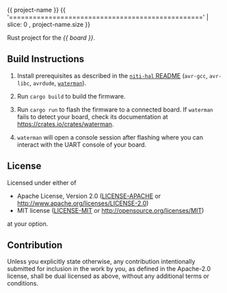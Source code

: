 {{ project-name }}
{{ '=================================================' | slice: 0 , project-name.size }}

Rust project for the _{{ board }}_.

## Build Instructions
1. Install prerequisites as described in the [`niti-hal` README] (`avr-gcc`, `avr-libc`, `avrdude`, [`waterman`]).

2. Run `cargo build` to build the firmware.

3. Run `cargo run` to flash the firmware to a connected board.  If `waterman`
   fails to detect your board, check its documentation at
   <https://crates.io/crates/waterman>.

4. `waterman` will open a console session after flashing where you can interact
   with the UART console of your board.

[`niti-hal` README]: https://github.com/cyberkutti-iedc/niti-hal#readme
[`waterman`]: https://crates.io/crates/waterman

## License
Licensed under either of

 - Apache License, Version 2.0
   ([LICENSE-APACHE](LICENSE-APACHE) or <http://www.apache.org/licenses/LICENSE-2.0>)
 - MIT license
   ([LICENSE-MIT](LICENSE-MIT) or <http://opensource.org/licenses/MIT>)

at your option.

## Contribution
Unless you explicitly state otherwise, any contribution intentionally submitted
for inclusion in the work by you, as defined in the Apache-2.0 license, shall
be dual licensed as above, without any additional terms or conditions.
